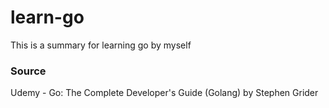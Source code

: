 # learn-go
This is a summary for learning go by myself

### Source
Udemy - Go: The Complete Developer's Guide (Golang) by Stephen Grider